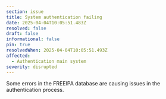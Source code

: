 ```yaml
---
section: issue
title: System authentication failing
date: 2025-04-04T10:05:51.483Z
resolved: false
draft: false
informational: false
pin: true
resolvedWhen: 2025-04-04T10:05:51.493Z
affected:
  - Authentication main system
severity: disrupted
---
```

Some errors in the FREEIPA database are causing issues in the authentication process.
